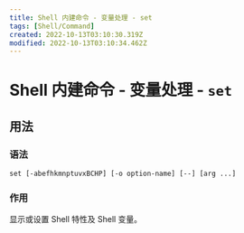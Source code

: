```yaml
---
title: Shell 内建命令 - 变量处理 - set
tags: [Shell/Command]
created: 2022-10-13T03:10:30.319Z
modified: 2022-10-13T03:10:34.462Z
---
```


# Shell 内建命令 - 变量处理 - `set`

## 用法

### 语法

```shell
set [-abefhkmnptuvxBCHP] [-o option-name] [--] [arg ...]
```

### 作用

显示或设置 Shell 特性及 Shell 变量。




